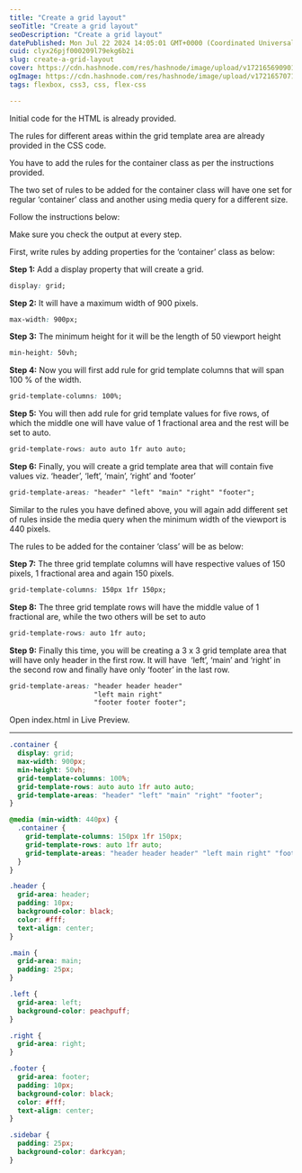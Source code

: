 ```yaml
---
title: "Create a grid layout"
seoTitle: "Create a grid layout"
seoDescription: "Create a grid layout"
datePublished: Mon Jul 22 2024 14:05:01 GMT+0000 (Coordinated Universal Time)
cuid: clyx26pjf000209l79ekg6b2i
slug: create-a-grid-layout
cover: https://cdn.hashnode.com/res/hashnode/image/upload/v1721656909016/08f212ff-c073-42c5-b1fc-1739d680424a.png
ogImage: https://cdn.hashnode.com/res/hashnode/image/upload/v1721657071953/ec9f230c-7d7f-4d77-9f85-c76bf1965ad8.png
tags: flexbox, css3, css, flex-css

---
```


Initial code for the HTML is already provided.

The rules for different areas within the grid template area are already provided in the CSS code.

You have to add the rules for the container class as per the instructions provided.

The two set of rules to be added for the container class will have one set for regular ‘container’ class and another using media query for a different size.

Follow the instructions below:

Make sure you check the output at every step.

First, write rules by adding properties for the ‘container’ class as below:

**Step 1:** Add a display property that will create a grid.

```css
display: grid;
```

**Step 2:** It will have a maximum width of 900 pixels.

```css
max-width: 900px;
```

**Step 3:** The minimum height for it will be the length of 50 viewport height

```css
min-height: 50vh;
```

**Step 4:** Now you will first add rule for grid template columns that will span 100 % of the width.

```css
grid-template-columns: 100%;
```

**Step 5:** You will then add rule for grid template values for five rows, of which the middle one will have value of 1 fractional area and the rest will be set to auto.

```css
grid-template-rows: auto auto 1fr auto auto;
```

**Step 6:** Finally, you will create a grid template area that will contain five values viz. ‘header’, ‘left’, ‘main’, ‘right’ and ‘footer’

```css
grid-template-areas: "header" "left" "main" "right" "footer";
```

Similar to the rules you have defined above, you will again add different set of rules inside the media query when the minimum width of the viewport is 440 pixels.

The rules to be added for the container ‘class’ will be as below:

**Step 7:** The three grid template columns will have respective values of 150 pixels, 1 fractional area and again 150 pixels.

```css
grid-template-columns: 150px 1fr 150px;
```

**Step 8:** The three grid template rows will have the middle value of 1 fractional are, while the two others will be set to auto

```css
grid-template-rows: auto 1fr auto;
```

**Step 9:** Finally this time, you will be creating a 3 x 3 grid template area that will have only header in the first row. It will have  ‘left’, ‘main’ and ‘right’ in the second row and finally have only ‘footer’ in the last row.

```css
grid-template-areas: "header header header" 
                     "left main right" 
					 "footer footer footer";
```

Open index.html in Live Preview.

---

```css
.container {
  display: grid;
  max-width: 900px;
  min-height: 50vh;
  grid-template-columns: 100%;
  grid-template-rows: auto auto 1fr auto auto;
  grid-template-areas: "header" "left" "main" "right" "footer";
}

@media (min-width: 440px) {
  .container {
    grid-template-columns: 150px 1fr 150px;
    grid-template-rows: auto 1fr auto;
    grid-template-areas: "header header header" "left main right" "footer footer footer";
  }
}

.header {
  grid-area: header;
  padding: 10px;
  background-color: black;
  color: #fff;
  text-align: center;
}

.main {
  grid-area: main;
  padding: 25px;
}

.left {
  grid-area: left;
  background-color: peachpuff;
}

.right {
  grid-area: right;
}

.footer {
  grid-area: footer;
  padding: 10px;
  background-color: black;
  color: #fff;
  text-align: center;
}

.sidebar {
  padding: 25px;
  background-color: darkcyan;
}
```